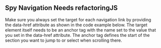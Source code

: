 <h2>Spy Navigation <span class="status refactor">Needs refactoring</span><span class="status js">JS</span></h2> Make sure you always set the target for each navigation link by providing the data-href attribute as shown in the code example below. The target element itself needs to be an anchor tag with the name set to the value that you set in the data-href attribute.
The anchor tag defines the start of the section you want to jump to or select when scrolling there.


<script>
  document.addEventListener('DOMContentLoaded', function() {

    function offset(el) {
      var rect = el.getBoundingClientRect();
      var posTop = rect.top + (document.body.scrollTop || document.documentElement.scrollTop);
      return {
        top: posTop,
        bottom: posTop + rect.height
      };
    }

    var subnav = document.querySelector('#page-subnav-stick');
    var subnavOffsetTop;
    var lastElement = document.querySelector('#spy-navigation a[name^="section-"]:last-of-type');
    var lastElementOfsetBottom;


    window.showcar.spyNavigation({
      stickPosFn: function(scrollTop, stickToElem) {
        containerOffsetTop = offset(subnav).top;
        lastElementOfsetBottom = offset(lastElement).bottom +150;

        return scrollTop > containerOffsetTop && scrollTop < lastElementOfsetBottom;
      },

      unstickPosFn: function(scrollTop, stickToElem, componentElem) {
        containerOffsetTop = offset(subnav).top;
        lastElementOfsetBottom = offset(lastElement).bottom +150;

        return scrollTop < containerOffsetTop || scrollTop > lastElementOfsetBottom;

      }
    });
  })
</script>

